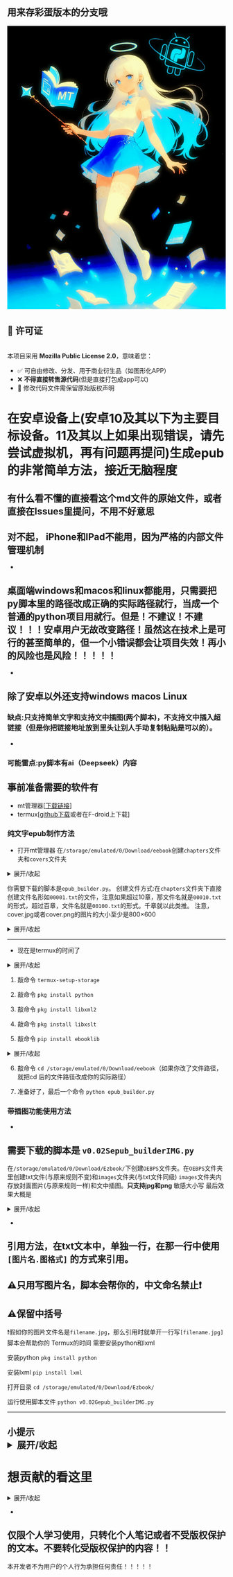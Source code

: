 用来存彩蛋版本的分支哦
-

![魅魔](images/img1.jpg)

## 📜 许可证  
[](https://opensource.org/licenses/MPL-2.0)  
本项目采用 **Mozilla Public License 2.0**，意味着您：
- ✅ 可自由修改、分发、用于商业衍生品（如图形化APP）
- ❌ **不得直接转售源代码**(但是直接打包成app可以)
- 📝 修改代码文件需保留原始版权声明

# 在安卓设备上(安卓10及其以下为主要目标设备。11及其以上如果出现错误，请先尝试虚拟机，再有问题再提问)生成epub的非常简单方法，接近无脑程度
有什么看不懂的直接看这个md文件的原始文件，或者直接在Issues里提问，不用不好意思
-
## 对不起， iPhone和IPad不能用，因为严格的内部文件管理机制
-
## 桌面端windows和macos和linux都能用，只需要把py脚本里的路径改成正确的实际路径就行，当成一个普通的python项目用就行。但是！不建议！不建议！！！安卓用户无故改变路径！虽然这在技术上是可行的甚至简单的，但一个小错误都会让项目失效！再小的风险也是风险！！！！！
-
除了安卓以外还支持windows macos Linux
-
### 缺点:只支持简单文字和支持文中插图(两个脚本)，不支持文中插入超链接（但是你把链接地址放到里头让别人手动复制粘贴是可以的）。
-
### 可能雷点:py脚本有ai（Deepseek）内容
## 事前准备需要的软件有
- mt管理器[[下载链接](https://mt2.cn/download/)]
- termux[[github下载](https://github.com/termux/termux-app)或者在F-droid上下载]

### 纯文字epub制作方法

- 打开mt管理器
在`/storage/emulated/0/Download/eebook`创建`chapters`文件夹和`covers`文件夹
<details markdown='1'><summary>展开/收起</summary>

其实创建文件夹的路径位置是别的位置也行，就是需要改动一下你下载的 `.py` 脚本的里的路径，但是不建议，因为再小的风险也是风险。
而且这个项目是无脑生成，你都无脑了就别自己改了

</details>

你需要下载的脚本是`epub_builder.py`。
创建文件方式:在`chapters`文件夹下直接创建文件名形如`00001.txt`的文件，注意如果超过10章，那文件名就是`00010.txt`的形式，超过百章，文件名就是`00100.txt`的形式。千章就以此类推。
注意，cover.jpg或者cover.png的图片的大小至少是800×600
<details markdown='1'><summary>展开/收起</summary>
最后的文件夹总体效果就是

----


    ```
    /storage/emulated/0/Download/eebook/
    ├── chapters/
    │   ├── 00001.txt
    │   ├── 00002.txt
    │   └── ... (more txt)
    ├── covers/
    │   └── cover.jpg (or.png)
    └── epub_builder.py

    ```

</details>

----

- 现在是termux的时间了

<details markdown='1'><summary>展开/收起</summary>

换源命令: `termux-change-repo`

</details>

1. 敲命令 `termux-setup-storage`

2. 敲命令 `pkg install python`

3. 敲命令 `pkg install libxml2`

4. 敲命令 `pkg install libxslt`

5. 敲命令 `pip install ebooklib`

<details markdown='1'><summary>展开/收起</summary>

镜像源 `pip install -i https://pypi.doubanio.com/simple/ --trusted-host pypi.doubanio.com ebooklib
`
别的(按照这个格式):

清华源 `https://pypi.tuna.tsinghua.edu.cn/simple/`

阿里云 `https://mirrors.aliyun.com/pypi/simple/`

</details>

6. 敲命令 `cd /storage/emulated/0/Download/eebook`（如果你改了文件路径，就把cd 后的文件路径改成你的实际路径）

7. 准备好了，最后一个命令 `python epub_builder.py`

</details>

### 带插图功能使用方法
-
需要下载的脚本是 `v0.02Sepub_builderIMG.py`
----
在`/storage/emulated/0/Download/Ezbook/`下创建`OEBPS`文件夹。在`OEBPS`文件夹里创建txt文件(与原来规则不变)和`images`文件夹(与txt文件同级)
`images`文件夹内存放封面图片(与原来规则一样)和文中插图。**只支持jpg和png** 敏感大小写
最后效果大概是
<details markdown='1'><summary>展开/收起</summary>

    /storage/emulated/0/Download/Ezbook/
    ├─v0.02Sepub_builderIMG.py
    └─ OEBPS/
                ├── images/
                ║          ├cover.jpg(或cover.png)
                ║          └其他插图.jpg/png
                ├── 00001.txt
                ├── 00002.txt
                ├── 00003.txt
                └── (more txt)


</details>

-
引用方法，在txt文本中，单独一行，在那一行中使用 `[图片名.图格式]` 的方式来引用。
-
⚠️只用写图片名，脚本会帮你的，中文命名禁止❗
-
⚠️保留中括号
-
❗假如你的图片文件名是`filename.jpg`，那么引用时就单开一行写`[filename.jpg]`
脚本会帮助你的
Termux的时间
需要安装python和lxml

安装python `pkg install python`

安装lxml `pip install lxml`

打开目录 `cd /storage/emulated/0/Download/Ezbook/`

运行使用脚本文件 `python v0.02Gepub_builderIMG.py`

----
小提示<details markdown='1'><summary>展开/收起</summary>
`epub_builder.py`里可以根据代码间注释来改变你的epub电子书的部分信息哦
-
# 想贡献的看这里
<details markdown='1'><summary>展开/收起</summary>

1. 翻译成别的语言
-
2. 把这个工具变成apk安装包
-
3. 或者把这个工具图形化
-
4. 让这个工具有更多功能
-
5. 帮作者解答问题
-
6. 直接Fork爆改这个项目
-
7. **点个星标**

</details>

-

## 仅限个人学习使用，只转化个人笔记或者不受版权保护的文本。不要转化受版权保护的内容！！
本开发者不为用户的个人行为承担任何责任！！！！！